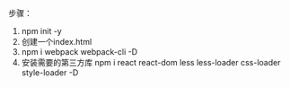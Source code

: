   步骤：
  1. npm init -y
  2. 创建一个index.html
  3. npm i webpack webpack-cli -D
  4. 安装需要的第三方库 npm i react react-dom less less-loader css-loader style-loader -D
  

